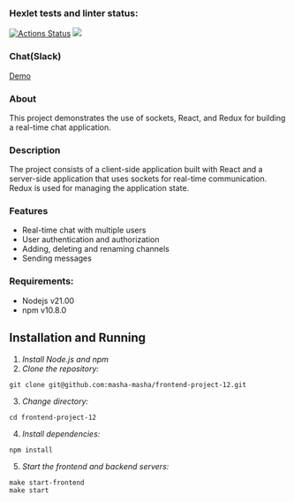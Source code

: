 ### Hexlet tests and linter status:
[![Actions Status](https://github.com/masha-masha/frontend-project-12/actions/workflows/hexlet-check.yml/badge.svg)](https://github.com/masha-masha/frontend-project-12/actions)
<a href="https://codeclimate.com/github/masha-masha/frontend-project-12/maintainability"><img src="https://api.codeclimate.com/v1/badges/ec3c4148d3fc7d8b3799/maintainability" /></a>
### Chat(Slack)
<a href="https://frontend-project-12-re8x.onrender.com">Demo</a>
### About
This project demonstrates the use of sockets, React, and Redux for building a real-time chat application.
### Description
The project consists of a client-side application built with React and a server-side application that uses sockets for real-time communication. 
Redux is used for managing the application state.
### Features
* Real-time chat with multiple users
* User authentication and authorization
* Adding, deleting and renaming channels
* Sending messages

### Requirements:
* Nodejs v21.00
* npm v10.8.0
  
## Installation and Running

1. *Install Node.js and npm*
2. *Clone the repository:* 

``` 
git clone git@github.com:masha-masha/frontend-project-12.git
```

3. *Change directory:*

```
cd frontend-project-12
```

4. *Install dependencies:*

```
npm install
```

5. *Start the frontend and backend servers:*

```
make start-frontend
make start
```
